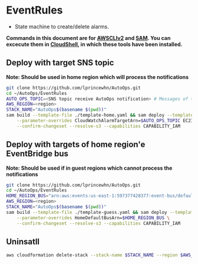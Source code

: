 # EventRules

- State machine to create/delete alarms.

**Commands in this document are for [AWSCLIv2](https://docs.aws.amazon.com/cli/latest/userguide/getting-started-install.html) and [SAM](https://docs.aws.amazon.com/serverless-application-model/latest/developerguide/install-sam-cli.html). You can excecute them in [CloudShell](https://console.aws.amazon.com/cloudshell), in which these tools have been installed.**

## Deploy with target SNS topic

**Note: Should be used in home region which will process the notifications**

``` bash
git clone https://github.com/lprincewhn/AutoOps.git
cd ~/AutoOps/EventRules
AUTO_OPS_TOPIC=<SNS topic receive AutoOps notification> # Messages of this topic will be sent by StepFunction or Lambda, should be in the home region
AWS_REGION=<region>
STACK_NAME="AutoOps$(basename $(pwd))"
sam build --template-file ./template-home.yaml && sam deploy --template-file ./template-home.yaml --stack-name $STACK_NAME --region $AWS_REGION \
    --parameter-overrides CloudWatchAlarmTargetArn=$AUTO_OPS_TOPIC EC2InstanceStateTargetArn=$AUTO_OPS_TOPIC HealthEventTargetArn=$AUTO_OPS_TOPIC \
    --confirm-changeset --resolve-s3 --capabilities CAPABILITY_IAM
```

## Deploy with targets of home region'e EventBridge bus

**Note: Should be used if in guest regions which cannot process the notifications**

``` bash
git clone https://github.com/lprincewhn/AutoOps.git
cd ~/AutoOps/EventRules
HOME_REGION_BUS="arn:aws:events:us-east-1:597377428377:event-bus/default"
AWS_REGION=<region>
STACK_NAME="AutoOps$(basename $(pwd))"
sam build --template-file ./template-guess.yaml && sam deploy --template-file ./template-guess.yaml --stack-name $STACK_NAME --region $AWS_REGION \
    --parameter-overrides HomeDefaultBusArn=$HOME_REGION_BUS \
    --confirm-changeset --resolve-s3 --capabilities CAPABILITY_IAM
```


## Uninsatll
``` bash
aws cloudformation delete-stack --stack-name $STACK_NAME --region $AWS_REGION --no-cli-pager
```